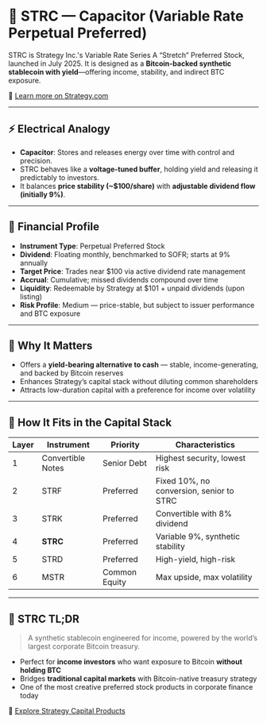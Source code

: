# 🧠 STRC — Capacitor (Variable Rate Perpetual Preferred)

STRC is Strategy Inc.'s Variable Rate Series A “Stretch” Preferred Stock, launched in July 2025. It is designed as a **Bitcoin-backed synthetic stablecoin with yield**—offering income, stability, and indirect BTC exposure.

🔗 [Learn more on Strategy.com](https://www.strategy.com/)

---

## ⚡ Electrical Analogy

- **Capacitor**: Stores and releases energy over time with control and precision.
- STRC behaves like a **voltage-tuned buffer**, holding yield and releasing it predictably to investors.
- It balances **price stability (~$100/share)** with **adjustable dividend flow (initially 9%)**.

---

## 🧾 Financial Profile

- **Instrument Type**: Perpetual Preferred Stock
- **Dividend**: Floating monthly, benchmarked to SOFR; starts at 9% annually
- **Target Price**: Trades near $100 via active dividend rate management
- **Accrual**: Cumulative; missed dividends compound over time
- **Liquidity**: Redeemable by Strategy at $101 + unpaid dividends (upon listing)
- **Risk Profile**: Medium — price-stable, but subject to issuer performance and BTC exposure

---

## 🧠 Why It Matters

- Offers a **yield-bearing alternative to cash** — stable, income-generating, and backed by Bitcoin reserves
- Enhances Strategy’s capital stack without diluting common shareholders
- Attracts low-duration capital with a preference for income over volatility

---

## 🔁 How It Fits in the Capital Stack

| Layer | Instrument | Priority | Characteristics |
|-------|------------|----------|-----------------|
| 1     | Convertible Notes | Senior Debt | Highest security, lowest risk |
| 2     | STRF | Preferred | Fixed 10%, no conversion, senior to STRC |
| 3     | STRK | Preferred | Convertible with 8% dividend |
| 4     | **STRC** | Preferred | Variable 9%, synthetic stability |
| 5     | STRD | Preferred | High-yield, high-risk |
| 6     | MSTR | Common Equity | Max upside, max volatility |

---

## 🎯 STRC TL;DR

> A synthetic stablecoin engineered for income, powered by the world’s largest corporate Bitcoin treasury.

- Perfect for **income investors** who want exposure to Bitcoin **without holding BTC**
- Bridges **traditional capital markets** with Bitcoin-native treasury strategy
- One of the most creative preferred stock products in corporate finance today

📄 [Explore Strategy Capital Products](https://www.strategy.com)
